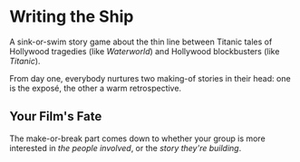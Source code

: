 # Writing the Ship

A sink-or-swim story game about the thin line between Titanic tales of Hollywood tragedies (like *Waterworld*) and Hollywood blockbusters (like *Titanic*).

From day one, everybody nurtures two making-of stories in their head: one is the exposé, the other a warm retrospective.

## Your Film's Fate

The make-or-break part comes down to whether your group is more interested in *the people involved*, or the *story they're building*.
